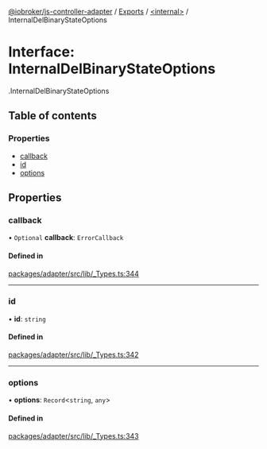 [@iobroker/js-controller-adapter](../README.md) / [Exports](../modules.md) / [<internal\>](../modules/internal_.md) / InternalDelBinaryStateOptions

# Interface: InternalDelBinaryStateOptions

[<internal>](../modules/internal_.md).InternalDelBinaryStateOptions

## Table of contents

### Properties

- [callback](internal_.InternalDelBinaryStateOptions.md#callback)
- [id](internal_.InternalDelBinaryStateOptions.md#id)
- [options](internal_.InternalDelBinaryStateOptions.md#options)

## Properties

### callback

• `Optional` **callback**: `ErrorCallback`

#### Defined in

[packages/adapter/src/lib/_Types.ts:344](https://github.com/ioBroker/ioBroker.js-controller/blob/c6311e93/packages/adapter/src/lib/_Types.ts#L344)

___

### id

• **id**: `string`

#### Defined in

[packages/adapter/src/lib/_Types.ts:342](https://github.com/ioBroker/ioBroker.js-controller/blob/c6311e93/packages/adapter/src/lib/_Types.ts#L342)

___

### options

• **options**: `Record`<`string`, `any`\>

#### Defined in

[packages/adapter/src/lib/_Types.ts:343](https://github.com/ioBroker/ioBroker.js-controller/blob/c6311e93/packages/adapter/src/lib/_Types.ts#L343)
